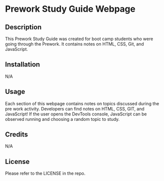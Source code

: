 # Prework Study Guide Webpage

## Description

This Prework Study Guide was created for boot camp students who were going through the Prework. It contains notes on HTML, CSS, Git, and JavaScript.

## Installation

N/A

## Usage

Each section of this webpage contains notes on topics discussed during the pre work activity. Developers can find notes on HTML, CSS, GIT, and JavaScript! If the user opens the DevTools console, JavaScript can be observed running and choosing a random topic to study.

## Credits

N/A

## License

Please refer to the LICENSE in the repo.
